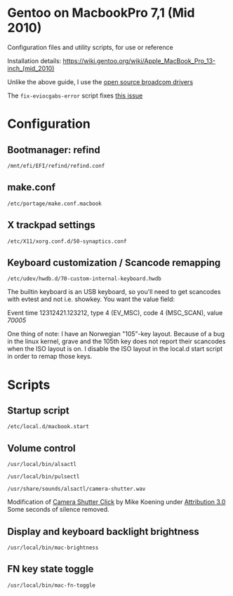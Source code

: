 # Gentoo on MacbookPro 7,1 (Mid 2010)

Configuration files and utility scripts, for use or reference

Installation details:
https://wiki.gentoo.org/wiki/Apple_MacBook_Pro_13-inch_(mid_2010)

Unlike the above guide, I use the [open source broadcom drivers](http://wireless.wiki.kernel.org/en/users/Drivers/b43)

The `fix-eviocgabs-error` script fixes [this issue](https://github.com/systemd/systemd/issues/5079)

# Configuration

## Bootmanager: refind
`/mnt/efi/EFI/refind/refind.conf`

## make.conf
`/etc/portage/make.conf.macbook`

## X trackpad settings
`/etc/X11/xorg.conf.d/50-synaptics.conf`

## Keyboard customization / Scancode remapping
`/etc/udev/hwdb.d/70-custom-internal-keyboard.hwdb`

The builtin keyboard is an USB keyboard, so you'll need to get scancodes
with evtest and not i.e. showkey. You want the value field:

Event time 12312421.123212, type 4 (EV_MSC), code 4 (MSC_SCAN), value *70005*

One thing of note: I have an Norwegian "105"-key layout. Because of a bug in
the linux kernel, grave and the 105th key does not report their scancodes
when the ISO layout is on. I disable the ISO layout in the local.d start script
in order to remap those keys.

# Scripts

## Startup script
`/etc/local.d/macbook.start`

## Volume control

`/usr/local/bin/alsactl`

`/usr/local/bin/pulsectl`

`/usr/share/sounds/alsactl/camera-shutter.wav`

Modification of [Camera Shutter Click](soundbible.com/563-Camera-Shutter-Click.html) by Mike Koening under [Attribution 3.0](http://creativecommons.org/licenses/by/3.0)
Some seconds of silence removed.

## Display and keyboard backlight brightness

`/usr/local/bin/mac-brightness`

## FN key state toggle

`/usr/local/bin/mac-fn-toggle`

